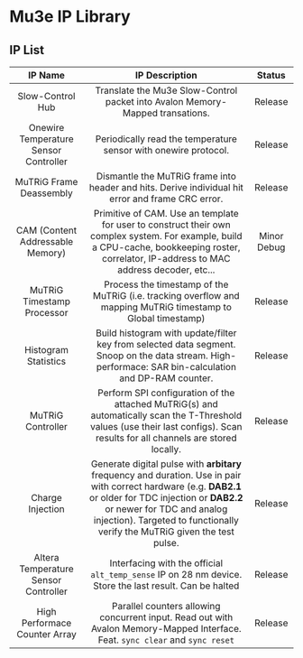 # Mu3e IP Library

## IP List

|IP Name|IP Description|Status|
|:-----:|:------------:|:----:|
|Slow-Control Hub|Translate the Mu3e Slow-Control packet into Avalon Memory-Mapped transations.|Release|
|Onewire Temperature Sensor Controller|Periodically read the temperature sensor with onewire protocol.|Release| 
|MuTRiG Frame Deassembly|Dismantle the MuTRiG frame into header and hits. Derive individual hit error and frame CRC error.|Release|
|CAM (Content Addressable Memory)|Primitive of CAM. Use an template for user to construct their own complex system. For example, build a CPU-cache, bookkeeping roster, correlator, IP-address to MAC address decoder, etc...|Minor Debug|
|MuTRiG Timestamp Processor|Process the timestamp of the MuTRiG (i.e. tracking overflow and mapping MuTRiG timestamp to Global timestamp)|Release|
|Histogram Statistics|Build histogram with update/filter key from selected data segment. Snoop on the data stream. High-performace: SAR bin-calculation and DP-RAM counter.|Release|
|MuTRiG Controller|Perform SPI configuration of the attached MuTRiG(s) and automatically scan the T-Threshold values (use their last configs). Scan results for all channels are stored locally.|Release|
|Charge Injection|Generate digital pulse with **arbitary** frequency and duration. Use in pair with correct hardware (e.g. **DAB2.1** or older for TDC injection or **DAB2.2** or newer for TDC and analog injection). Targeted to functionally verify the MuTRiG given the test pulse.|Release|
|Altera Temperature Sensor Controller|Interfacing with the official `alt_temp_sense` IP on 28 nm device. Store the last result. Can be halted|Release|
|High Performace Counter Array|Parallel counters allowing concurrent input. Read out with Avalon Memory-Mapped Interface. Feat. `sync clear` and `sync reset`|Release|

